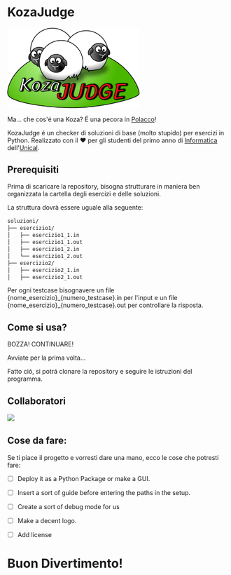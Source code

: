 # KozaJudge

<img src="multimedia/LOGO.png" width=60% >

Ma... che cos'é una Koza? É una pecora in [Polacco]((https://en.wiktionary.org/wiki/koza#Polish).)!

KozaJudge é un checker di soluzioni di base (molto stupido) per esercizi in Python. Realizzato con il :heart: per gli studenti del primo anno di [Informatica](https://informatica.unical.it/) dell'[Unical](https://www.unical.it).

## Prerequisiti
Prima di scaricare la repository, bisogna strutturare in maniera ben organizzata la cartella degli esercizi e delle soluzioni.

La struttura dovrà essere uguale alla seguente:
```
soluzioni/
├── esercizio1/
│   ├── esercizio1_1.in
│   ├── esercizio1_1.out
│   ├── esercizio1_2.in
│   └── esercizio1_2.out
├── esercizio2/
│   ├── esercizio2_1.in
│   ├── esercizio2_1.out
```

Per ogni testcase bisognavere un file {nome_esercizio}\_{numero_testcase}.in per l'input e un file {nome_esercizio}\_{numero_testcase}.out per controllare la risposta.


## Come si usa?

BOZZA! CONTINUARE!

Avviate per la prima volta...

Fatto ció, si potrá clonare la repository e seguire le istruzioni del programma.

## Collaboratori
<a href="https://github.com/gabrielegrillo/KozaJudge/graphs/contributors">
  <img src="https://contrib.rocks/image?repo=gabrielegrillo/KozaJudge" height="50"/>
</a>

## Cose da fare: 

Se ti piace il progetto e vorresti dare una mano, ecco le cose che potresti fare: 
      
- [ ] Deploy it as a Python Package or make a GUI.

- [ ] Insert a sort of guide before entering the paths in the setup. 

- [ ] Create a sort of debug mode for us

- [ ] Make a decent logo.

- [ ] Add license



# Buon Divertimento!

